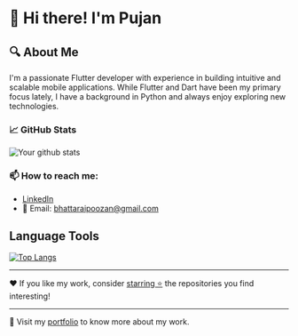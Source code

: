 # 👋 Hi there! I'm Pujan


## 🔍 About Me

I'm a passionate Flutter developer with experience in building intuitive and scalable mobile applications. While Flutter and Dart have been my primary focus lately, I have a background in Python and always enjoy exploring new technologies.

### 📈 GitHub Stats

![Your github stats](https://github-readme-stats.vercel.app/api?username=PujanB10&show_icons=true)

### 📫 How to reach me:

- [LinkedIn](https://www.linkedin.com/in/pujanb/)
- 📧 Email: bhattaraipoozan@gmail.com

## Language Tools
[![Top Langs](https://github-readme-stats.vercel.app/api/top-langs/?username=PujanB10)](https://github.com/PujanB10/github-readme-stats)

---

❤️ If you like my work, consider [starring ⭐](https://help.github.com/en/github/getting-started-with-github/saving-repositories-with-stars) the repositories you find interesting!

---

🔗 Visit my [portfolio](https://pujanb.com.np/) to know more about my work.
